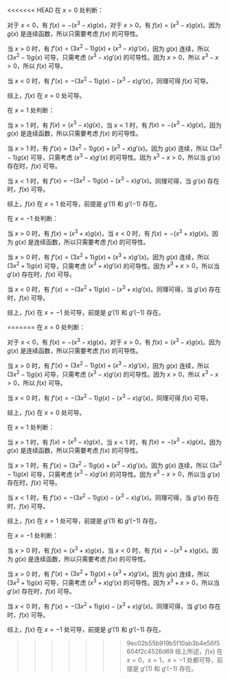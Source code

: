 <<<<<<< HEAD
在 $x=0$ 处判断：

对于 $x<0$，有 $f(x)=-(x^3-x)g(x)$，对于 $x>0$，有 $f(x)=(x^3-x)g(x)$。因为 $g(x)$ 是连续函数，所以只需要考虑 $f(x)$ 的可导性。

当 $x>0$ 时，有 $f'(x)=(3x^2-1)g(x)+(x^3-x)g'(x)$，因为 $g(x)$ 连续，所以 $(3x^2-1)g(x)$ 可导，只需考虑 $(x^3-x)g'(x)$ 的可导性。因为 $x>0$，所以 $x^3-x>0$，所以 $f(x)$ 可导。

当 $x<0$ 时，有 $f'(x)=-(3x^2-1)g(x)-(x^3-x)g'(x)$，同理可得 $f(x)$ 可导。

综上，$f(x)$ 在 $x=0$ 处可导。

在 $x=1$ 处判断：

当 $x>1$ 时，有 $f(x)=(x^3-x)g(x)$，当 $x<1$ 时，有 $f(x)=-(x^3-x)g(x)$。因为 $g(x)$ 是连续函数，所以只需要考虑 $f(x)$ 的可导性。

当 $x>1$ 时，有 $f'(x)=(3x^2-1)g(x)+(x^3-x)g'(x)$。因为 $g(x)$ 连续，所以 $(3x^2-1)g(x)$ 可导，只需考虑 $(x^3-x)g'(x)$ 的可导性。因为 $x^3-x>0$，所以当 $g'(x)$ 存在时，$f(x)$ 可导。

当 $x<1$ 时，有 $f'(x)=-(3x^2-1)g(x)-(x^3-x)g'(x)$。同理可得，当 $g'(x)$ 存在时，$f(x)$ 可导。

综上，$f(x)$ 在 $x=1$ 处可导，前提是 $g'(1)$ 和 $g'(-1)$ 存在。

在 $x=-1$ 处判断：

当 $x>0$ 时，有 $f(x)=(x^3+x)g(x)$，当 $x<0$ 时，有 $f(x)=-(x^3+x)g(x)$。因为 $g(x)$ 是连续函数，所以只需要考虑 $f(x)$ 的可导性。

当 $x>0$ 时，有 $f'(x)=(3x^2+1)g(x)+(x^3+x)g'(x)$。因为 $g(x)$ 连续，所以 $(3x^2+1)g(x)$ 可导，只需考虑 $(x^3+x)g'(x)$ 的可导性。因为 $x^3+x>0$，所以当 $g'(x)$ 存在时，$f(x)$ 可导。

当 $x<0$ 时，有 $f'(x)=-(3x^2+1)g(x)-(x^3+x)g'(x)$。同理可得，当 $g'(x)$ 存在时，$f(x)$ 可导。

综上，$f(x)$ 在 $x=-1$ 处可导，前提是 $g'(1)$ 和 $g'(-1)$ 存在。

=======
在 $x=0$ 处判断：

对于 $x<0$，有 $f(x)=-(x^3-x)g(x)$，对于 $x>0$，有 $f(x)=(x^3-x)g(x)$。因为 $g(x)$ 是连续函数，所以只需要考虑 $f(x)$ 的可导性。

当 $x>0$ 时，有 $f'(x)=(3x^2-1)g(x)+(x^3-x)g'(x)$，因为 $g(x)$ 连续，所以 $(3x^2-1)g(x)$ 可导，只需考虑 $(x^3-x)g'(x)$ 的可导性。因为 $x>0$，所以 $x^3-x>0$，所以 $f(x)$ 可导。

当 $x<0$ 时，有 $f'(x)=-(3x^2-1)g(x)-(x^3-x)g'(x)$，同理可得 $f(x)$ 可导。

综上，$f(x)$ 在 $x=0$ 处可导。

在 $x=1$ 处判断：

当 $x>1$ 时，有 $f(x)=(x^3-x)g(x)$，当 $x<1$ 时，有 $f(x)=-(x^3-x)g(x)$。因为 $g(x)$ 是连续函数，所以只需要考虑 $f(x)$ 的可导性。

当 $x>1$ 时，有 $f'(x)=(3x^2-1)g(x)+(x^3-x)g'(x)$。因为 $g(x)$ 连续，所以 $(3x^2-1)g(x)$ 可导，只需考虑 $(x^3-x)g'(x)$ 的可导性。因为 $x^3-x>0$，所以当 $g'(x)$ 存在时，$f(x)$ 可导。

当 $x<1$ 时，有 $f'(x)=-(3x^2-1)g(x)-(x^3-x)g'(x)$。同理可得，当 $g'(x)$ 存在时，$f(x)$ 可导。

综上，$f(x)$ 在 $x=1$ 处可导，前提是 $g'(1)$ 和 $g'(-1)$ 存在。

在 $x=-1$ 处判断：

当 $x>0$ 时，有 $f(x)=(x^3+x)g(x)$，当 $x<0$ 时，有 $f(x)=-(x^3+x)g(x)$。因为 $g(x)$ 是连续函数，所以只需要考虑 $f(x)$ 的可导性。

当 $x>0$ 时，有 $f'(x)=(3x^2+1)g(x)+(x^3+x)g'(x)$。因为 $g(x)$ 连续，所以 $(3x^2+1)g(x)$ 可导，只需考虑 $(x^3+x)g'(x)$ 的可导性。因为 $x^3+x>0$，所以当 $g'(x)$ 存在时，$f(x)$ 可导。

当 $x<0$ 时，有 $f'(x)=-(3x^2+1)g(x)-(x^3+x)g'(x)$。同理可得，当 $g'(x)$ 存在时，$f(x)$ 可导。

综上，$f(x)$ 在 $x=-1$ 处可导，前提是 $g'(1)$ 和 $g'(-1)$ 存在。

>>>>>>> 9ec02b55b919b5f10ab3b4e56f5604f2c4526d69
综上所述，$f(x)$ 在 $x=0$，$x=1$，$x=-1$ 处都可导，前提是 $g'(1)$ 和 $g'(-1)$ 存在。
